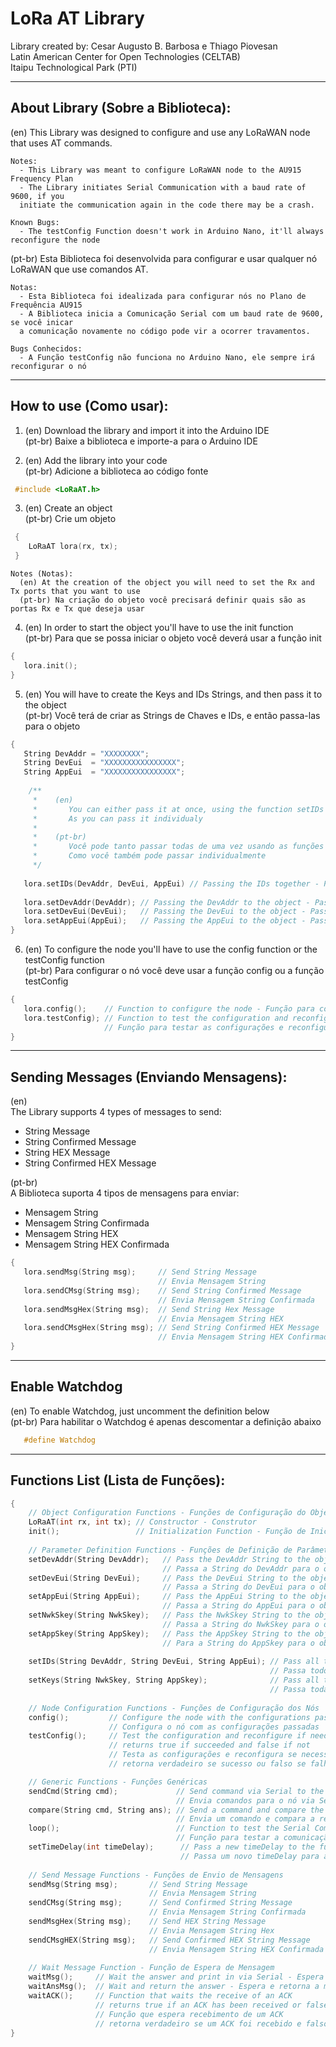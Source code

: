 # LoRa AT Library
Library created by: Cesar Augusto B. Barbosa e Thiago Piovesan  
Latin American Center for Open Technologies (CELTAB)    
Itaipu Technological Park (PTI)

***
## About Library (Sobre a Biblioteca):
  (en)
    This Library was designed to configure and use any LoRaWAN node
    that uses AT commands.

    Notes:
      - This Library was meant to configure LoRaWAN node to the AU915 Frequency Plan
      - The Library initiates Serial Communication with a baud rate of 9600, if you 
      initiate the communication again in the code there may be a crash.
      
    Known Bugs:
      - The testConfig Function doesn't work in Arduino Nano, it'll always reconfigure the node
          

  (pt-br)
    Esta Biblioteca foi desenvolvida para configurar e usar qualquer
    nó LoRaWAN que use comandos AT.
 
    Notas:
      - Esta Biblioteca foi idealizada para configurar nós no Plano de Frequência AU915
      - A Biblioteca inicia a Comunicação Serial com um baud rate de 9600, se você inicar
      a comunicação novamente no código pode vir a ocorrer travamentos.
      
    Bugs Conhecidos:
      - A Função testConfig não funciona no Arduino Nano, ele sempre irá reconfigurar o nó
          

***
## How to use (Como usar):
  1. (en) Download the library and import it into the Arduino IDE  
     (pt-br) Baixe a biblioteca e importe-a para o Arduino IDE
      
  2. (en) Add the library into your code  
     (pt-br) Adicione a biblioteca ao código fonte
      
   ```cpp
	#include <LoRaAT.h>
   ```
  3. (en) Create an object  
     (pt-br) Crie um objeto
     
   ```cpp
	{
	   LoRaAT lora(rx, tx);
	}
   ```
    Notes (Notas):
      (en) At the creation of the object you will need to set the Rx and Tx ports that you want to use
      (pt-br) Na criação do objeto você precisará definir quais são as portas Rx e Tx que deseja usar
  
  4.  (en) In order to start the object you'll have to use the init function  
       (pt-br) Para que se possa iniciar o objeto você deverá usar a função init
       
   ```cpp
   {
      lora.init();
   }
   ```
   
  5. (en) You will have to create the Keys and IDs Strings, and then pass it to the object  
     (pt-br) Você terá de criar as Strings de Chaves e IDs, e então passa-las para o objeto
     
   ```cpp
   {
      String DevAddr = "XXXXXXXX";
      String DevEui  = "XXXXXXXXXXXXXXXX";
      String AppEui  = "XXXXXXXXXXXXXXXX";
    
       /**
        *    (en) 
        *       You can either pass it at once, using the function setIDs and/or setKeys
        *       As you can pass it individualy
        *
        *    (pt-br) 
        *       Você pode tanto passar todas de uma vez usando as funções setIDs e/ou setKeys
        *       Como você também pode passar individualmente
        */
    
      lora.setIDs(DevAddr, DevEui, AppEui) // Passing the IDs together - Passando os IDs juntos
     
      lora.setDevAddr(DevAddr); // Passing the DevAddr to the object - Passando o DevAddr para o objeto
      lora.setDevEui(DevEui);   // Passing the DevEui to the object - Passando o DevEui para o objeto
      lora.setAppEui(AppEui);   // Passing the AppEui to the object - Passando o AppEui para o objeto
   }
   ```
   6. (en) To configure the node you'll have to use the config function or the testConfig function  
      (pt-br) Para configurar o nó você deve usar a função config ou a função testConfig
   
   ```cpp
   {
      lora.config();    // Function to configure the node - Função para configurar o nó
      lora.testConfig); // Function to test the configuration and reconfigure if needed
                        // Função para testar as configurações e reconfigurar se necessário
   }
   ```
   
***
## Sending Messages (Enviando Mensagens):
   (en)  
   The Library supports 4 types of messages to send:  
   * String Message  
   * String Confirmed Message  
   * String HEX Message  
   * String Confirmed HEX Message  
   
   (pt-br)  
   A Biblioteca suporta 4 tipos de mensagens para enviar:  
   * Mensagem String  
   * Mensagem String Confirmada  
   * Mensagem String HEX  
   * Mensagem String HEX Confirmada
   
   ```cpp
   {
      lora.sendMsg(String msg);     // Send String Message
                                    // Envia Mensagem String
      lora.sendCMsg(String msg);    // Send String Confirmed Message
                                    // Envia Mensagem String Confirmada
      lora.sendMsgHex(String msg);  // Send String Hex Message
                                    // Envia Mensagem String HEX
      lora.sendCMsgHex(String msg); // Send String Confirmed HEX Message
                                    // Envia Mensagem String HEX Confirmada
  }
  ```

***
## Enable Watchdog
(en) To enable Watchdog, just uncomment the definition below  
(pt-br) Para habilitar o Watchdog é apenas descomentar a definição abaixo
``` cpp
   #define Watchdog
```

***
## Functions List (Lista de Funções):
  ```cpp
  {
      // Object Configuration Functions - Funções de Configuração do Objeto
      LoRaAT(int rx, int tx); // Constructor - Construtor
      init();                 // Initialization Function - Função de Inicialização
      
      // Parameter Definition Functions - Funções de Definição de Parâmetros
      setDevAddr(String DevAddr);   // Pass the DevAddr String to the object 
                                    // Passa a String do DevAddr para o objeto
      setDevEui(String DevEui);     // Pass the DevEui String to the object
                                    // Passa a String do DevEui para o objeto
      setAppEui(String AppEui);     // Pass the AppEui String to the object
                                    // Passa a String do AppEui para o objeto
      setNwkSkey(String NwkSkey);   // Pass the NwkSkey String to the object
                                    // Passa a String do NwkSkey para o objeto
      setAppSkey(String AppSkey);   // Pass the AppSkey String to the object 
                                    // Para a String do AppSkey para o objeto
      
      setIDs(String DevAddr, String DevEui, String AppEui); // Pass all the IDs together to the object
                                                            // Passa todos IDs juntos para o objeto
      setKeys(String NwkSkey, String AppSkey);              // Pass all the Keys together to the object 
                                                            // Passa todas as Keys juntas para o objeto
      
      // Node Configuration Functions - Funções de Configuração dos Nós
      config();         // Configure the node with the configurations passed
                        // Configura o nó com as configurações passadas
      testConfig();     // Test the configuration and reconfigure if needed,
                        // returns true if succeeded and false if not
                        // Testa as configurações e reconfigura se necessário,
                        // retorna verdadeiro se sucesso ou falso se falhou

      // Generic Functions - Funções Genéricas
      sendCmd(String cmd);             // Send command via Serial to the node
                                       // Envia comandos para o nó via Serial
      compare(String cmd, String ans); // Send a command and compare the received answer
                                       // Envia um comando e compara a resposta recebida
      loop();                          // Function to test the Serial Communication via Serial Console
                                       // Função para testar a comunicação Serial usando o Console Serial
      setTimeDelay(int timeDelay);      // Pass a new timeDelay to the functions 
                                        // Passa um novo timeDelay para as funções
      
      // Send Message Functions - Funções de Envio de Mensagens
      sendMsg(String msg);       // Send String Message
                                 // Envia Mensagem String
      sendCMsg(String msg);      // Send Confirmed String Message
                                 // Envia Mensagem String Confirmada
      sendMsgHex(String msg);    // Send HEX String Message
                                 // Envia Mensagem String Hex
      sendCMsgHEX(String msg);   // Send Confirmed HEX String Message
                                 // Envia Mensagem String HEX Confirmada
      
      // Wait Message Function - Função de Espera de Mensagem
      waitMsg();     // Wait the answer and print in via Serial - Espera a mensagem e imprime via Serial
      waitAnsMsg();  // Wait and return the answer - Espera e retorna a mensagem - (delay = timedelay*2)
      waitACK();     // Function that waits the receive of an ACK
                     // returns true if an ACK has been received or false if not received
                     // Função que espera recebimento de um ACK
                     // retorna verdadeiro se um ACK foi recebido e falso caso não tenha recebido
}
```


